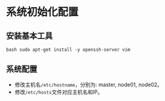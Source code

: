 # 系统初始化配置

## 安装基本工具
`bash
sudo apt-get install -y openssh-server vim
`

## 系统配置

* 修改主机名`/etc/hostname`，分别为: master, node01, node02。
* 修改`/etc/hosts`文件对应主机名和IP。
